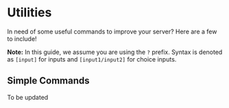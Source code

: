# Utilities
In need of some useful commands to improve your server? Here are a few to include!

**Note:** In this guide, we assume you are using the `?` prefix. Syntax is denoted as `[input]` for inputs and `[input1/input2]` for choice inputs.

## Simple Commands

To be updated
